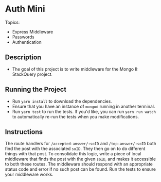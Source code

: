 # Auth Mini 
Topics:
  * Express Middleware
  * Passwords
  * Authentication

## Description
 - The goal of this project is to write middleware for the Mongo II: StackQuery project.
## Running the Project
- Run `yarn install` to download the dependencies.
- Ensure that you have an instance of `mongod` running in another terminal.
- Run `yarn test` to run the tests. If you'd like, you can run `yarn run watch`
  to automatically re-run the tests when you make modifications.

## Instructions

The route handlers for `/accepted-answer/:soID` and `/top-answer/:soID` both find the post with the associated `soID`. They then go on to do different things with that post. To consolidate this logic, write a piece of local middleware that finds the post with the given `soID`, and makes it accessible to both these routes. The middleware should respond with an appropriate status code and error if no such post can be found. Run the tests to ensure your middleware works.
